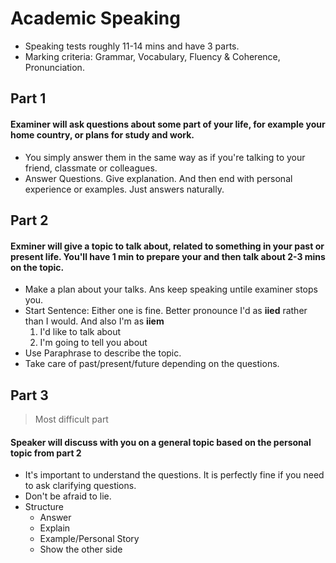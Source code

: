 # Academic Speaking
- Speaking tests roughly 11-14 mins and have 3 parts.
- Marking criteria: Grammar, Vocabulary, Fluency & Coherence, Pronunciation.
## Part 1
#### Examiner will ask questions about some part of your life, for example your home country, or plans for study and work.
- You simply answer them in the same way as if you're talking to your friend, classmate or colleagues.
- Answer Questions. Give explanation. And then end with personal experience or examples. Just answers naturally.
## Part 2
#### Exminer will give a topic to talk about, related to something in your past or present life. You'll have 1 min to prepare your and then talk about 2-3 mins on the topic.
- Make a plan about your talks. Ans keep speaking untile examiner stops you.
- Start Sentence: Either one is fine. Better pronounce I'd as **iied** rather than I would. And also I'm as **iiem**
  1. I'd like to talk about
  2. I'm going to tell you about
- Use Paraphrase to describe the topic.
- Take care of past/present/future depending on the questions.

## Part 3
> Most difficult part
#### Speaker will discuss with you on a general topic based on the personal topic from part 2
- It's important to understand the questions. It is perfectly fine if you need to ask clarifying questions.
- Don't be afraid to lie.
- Structure
  - Answer
  - Explain
  - Example/Personal Story
  - Show the other side